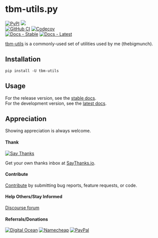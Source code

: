# tbm-utils.py

[![PyPI](https://img.shields.io/pypi/v/tbm-utils.svg?label=PyPI)](https://pypi.org/project/tbm-utils/)
![](https://img.shields.io/badge/Python-3.6%2B-blue.svg)  
[![GitHub CI](https://img.shields.io/github/workflow/status/thebigmunch/tbm-utils/CI?label=GitHub%20CI)](https://github.com/thebigmunch/tbm-utils/actions?query=workflow%3ACI)
[![Codecov](https://img.shields.io/codecov/c/github/thebigmunch/tbm-utils.svg?label=Codecov)](https://codecov.io/gh/thebigmunch/tbm-utils)  
[![Docs - Stable](https://img.shields.io/readthedocs/tbm-utils/stable.svg?label=Docs%20%28Stable%29)](https://tbm-utils.readthedocs.io/en/stable/)
[![Docs - Latest](https://img.shields.io/readthedocs/tbm-utils/latest.svg?label=Docs%20%28Latest%29)](https://tbm-utils.readthedocs.io/en/latest/)

[tbm-utils](https://github.com/thebigmunch/tbm-utils) is a commonly-used set of utilities used by me (thebigmunch).


## Installation

``pip install -U tbm-utils``


## Usage

For the release version, see the [stable docs](https://tbm-utils.readthedocs.io/en/stable/).  
For the development version, see the [latest docs](https://tbm-utils.readthedocs.io/en/latest/).


## Appreciation

Showing appreciation is always welcome.

#### Thank

[![Say Thanks](https://img.shields.io/badge/thank-thebigmunch-blue.svg?style=flat-square)](https://saythanks.io/to/thebigmunch)

Get your own thanks inbox at [SayThanks.io](https://saythanks.io/).

#### Contribute

[Contribute](https://github.com/thebigmunch/tbm-utils/blob/master/.github/CONTRIBUTING.md) by submitting bug reports, feature requests, or code.

#### Help Others/Stay Informed

[Discourse forum](https://forum.thebigmunch.me/)

#### Referrals/Donations

[![Digital Ocean](https://img.shields.io/badge/Digital_Ocean-referral-orange.svg?style=flat-square)](https://bit.ly/DigitalOcean-tbm-referral) [![Namecheap](https://img.shields.io/badge/Namecheap-referral-orange.svg?style=flat-square)](http://bit.ly/Namecheap-tbm-referral) [![PayPal](https://img.shields.io/badge/PayPal-donate-brightgreen.svg?style=flat-square)](https://bit.ly/PayPal-thebigmunch)
